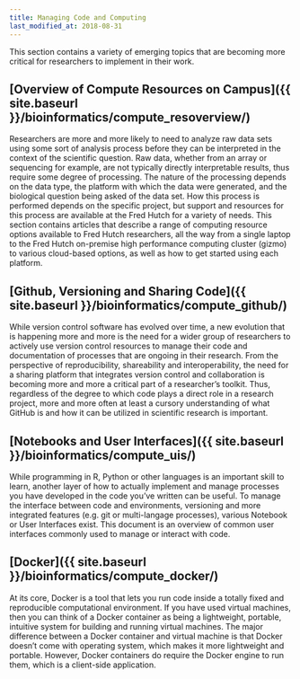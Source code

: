 ```yaml
---
title: Managing Code and Computing
last_modified_at: 2018-08-31
---
```

This section contains a variety of emerging topics that are becoming more critical for researchers to implement in their work.  

## [Overview of Compute Resources on Campus]({{ site.baseurl }}/bioinformatics/compute_resoverview/)
Researchers are more and more likely to need to analyze raw data sets using some sort of analysis process before they can be interpreted in the context of the scientific question. Raw data, whether from an array or sequencing for example, are not typically directly interpretable results, thus require some degree of processing. The nature of the processing depends on the data type, the platform with which the data were generated, and the biological question being asked of the data set. How this process is performed depends on the specific project, but support and resources for this process are available at the Fred Hutch for a variety of needs.  This section contains articles that describe a range of computing resource options available to Fred Hutch researchers, all the way from a single laptop to the Fred Hutch on-premise high performance computing cluster (gizmo) to various cloud-based options, as well as how to get started using each platform.


## [Github, Versioning and Sharing Code]({{ site.baseurl }}/bioinformatics/compute_github/)
While version control software has evolved over time, a new evolution that is happening more and more is the need for a wider group of researchers to actively use version control resources to manage their code and documentation of processes that are ongoing in their research. From the perspective of reproducibility, shareability and interoperability, the need for a sharing platform that integrates version control and collaboration is becoming more and more a critical part of a researcher’s toolkit. Thus, regardless of the degree to which code plays a direct role in a research project, more and more often at least a cursory understanding of what GitHub is and how it can be utilized in scientific research is important.


## [Notebooks and User Interfaces]({{ site.baseurl }}/bioinformatics/compute_uis/)
While programming in R, Python or other languages is an important skill to learn, another layer of how to actually implement and manage processes you have developed in the code you’ve written can be useful. To manage the interface between code and environments, versioning and more integrated features (e.g. git or multi-langage processes), various Notebook or User Interfaces exist. This document is an overview of common user interfaces commonly used to manage or interact with code.

## [Docker]({{ site.baseurl }}/bioinformatics/compute_docker/)
At its core, Docker is a tool that lets you run code inside a totally fixed and reproducible computational environment. If you have used virtual machines, then you can think of a Docker container as being a lightweight, portable, intuitive system for building and running virtual machines. The major difference between a Docker container and virtual machine is that Docker doesn’t come with operating system, which makes it more lightweight and portable. However, Docker containers do require the Docker engine to run them, which is a client-side application.
